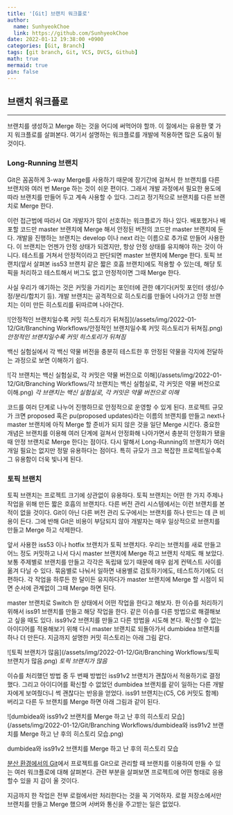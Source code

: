 ```yaml
---
title: '[Git] 브랜치 워크플로'
author:
  name: SunhyeokChoe
  link: https://github.com/SunhyeokChoe
date: 2022-01-12 19:38:00 +0900
categories: [Git, Branch]
tags: [git branch, Git, VCS, DVCS, Github]
math: true
mermaid: true
pin: false
---
```


## 브랜치 워크플로

---

브랜치를 생성하고 Merge 하는 것을 어디에 써먹어야 할까. 이 절에서는 유용한 몇 가지 워크플로를 살펴본다. 여기서 설명하는 워크플로를 개발에 적용하면 많은 도움이 될 것이다.

### Long-Running 브랜치

Git은 꼼꼼하게 3-way Merge를 사용하기 때문에 장기간에 걸쳐서 한 브랜치를 다른 브랜치와 여러 번 Merge 하는 것이 쉬운 편이다. 그래서 개발 과정에서 필요한 용도에 따라 브랜치를 만들어 두고 계속 사용할 수 있다. 그리고 정기적으로 브랜치를 다른 브랜치로 Merge 한다.

이런 접근법에 따라서 Git 개발자가 많이 선호하는 워크플로가 하나 있다. 배포했거나 배포할 코드만 master 브랜치에 Merge 해서 안정된 버전의 코드만 master 브랜치에 둔다. 개발을 진행하는 브랜치는 develop 이나 next 라는 이름으로 추가로 만들어 사용한다. 이 브랜치는 언젠가 안정 상태가 되겠지만, 항상 안정 상태를 유지해야 하는 것이 아니다. 테스트를 거쳐서 안정적이라고 판단되면 master 브랜치에 Merge 한다. 토픽 브랜치(앞서 살펴본 iss53 브랜치 같은 짧은 호흡 브랜치)에도 적용할 수 있는데, 해당 토픽을 처리하고 테스트해서 버그도 없고 안정적이면 그때 Merge 한다.

사실 우리가 얘기하는 것은 커밋을 가리키는 포인터에 관한 얘기다(커밋 포인터 생성/수정/분리/합치기 등). 개발 브랜치는 공격적으로 히스토리를 만들어 나아가고 안정 브랜치는 이미 만든 히스토리를 뒤따르며 나아간다.

![안정적인 브랜치일수록 커밋 히스토리가 뒤쳐짐](/assets/img/2022-01-12/Git/Branching Workflows/안정적인 브랜치일수록 커밋 히스토리가 뒤쳐짐.png)
_안정적인 브랜치일수록 커밋 히스토리가 뒤쳐짐_

백신 실험실에서 각 백신 약물 버전을 충분히 테스트한 후 안정된 약물을 각지에 전달하는 과정으로 보면 이해하기 쉽다.

![각 브랜치는 백신 실험실로, 각 커밋은 약물 버전으로 이해](/assets/img/2022-01-12/Git/Branching Workflows/각 브랜치는 백신 실험실로, 각 커밋은 약물 버전으로 이해.png)
_각 브랜치는 백신 실험실로, 각 커밋은 약물 버전으로 이해_

코드를 여러 단계로 나누어 진행하므로 안정적으로 운영할 수 있게 된다. 프로젝트 규모가 크면 proposed 혹은 pu(proposed updates)라는 이름의 브랜치를 만들고 next나 master 브랜치에 아직 Merge 할 준비가 되지 않은 것을 일단 Merge 시킨다. 중요한 개념은 브랜치를 이용해 여러 단계에 걸쳐서 안정화해 나아가면서 충분히 안정화가 됐을 때 안정 브랜치로 Merge 한다는 점이다. 다시 말해서 Long-Running의 브랜치가 여러 개일 필요는 없지만 정말 유용하다는 점이다. 특히 규모가 크고 복잡한 프로젝트일수록 그 유용함이 더욱 빛나게 된다.

### 토픽 브랜치

토픽 브랜치는 프로젝트 크기에 상관없이 유용하다. 토픽 브랜치는 어떤 한 가지 주제나 작업을 위해 만든 짧은 호흡의 브랜치다. 다른 버전 관리 시스템에서는 이런 브랜치를 본 적이 없을 것이다. Git이 아닌 다른 버전 관리 도구에서는 브랜치를 하나 만드는 데 큰 비용이 든다. 그에 반해 Git은 비용이 부담되지 않아 개발자는 매우 일상적으로 브랜치를 만들고 Merge 하고 삭제한다.

앞서 사용한 iss53 이나 hotfix 브랜치가 토픽 브랜치다. 우리는 브랜치를 새로 만들고 어느 정도 커밋하고 나서 다시 master 브랜치에 Merge 하고 브랜치 삭제도 해 보았다. 보통 주제별로 브랜치를 만들고 각각은 독립돼 있기 때문에 매우 쉽게 컨텍스트 사이를 옮겨 다닐 수 있다. 묶음별로 나눠서 일하면 내용별로 검토하기에도, 테스트하기에도 더 편하다. 각 작업을 하루든 한 달이든 유지하다가 master 브랜치에 Merge 할 시점이 되면 순서에 관계없이 그때 Merge 하면 된다.

master 브랜치로 Switch 한 상태에서 어떤 작업을 한다고 해보자. 한 이슈를 처리하기 위해서 iss91 브랜치를 만들고 해당 작업을 한다. 같은 이슈를 다른 방법으로 해결해보고 싶을 때도 있다. iss91v2 브랜치를 만들고 다른 방법을 시도해 본다. 확신할 수 없는 아이디어를 적용해보기 위해 다시 master 브랜치로 되돌아가서 dumbidea 브랜치를 하나 더 만든다. 지금까지 설명한 커밋 히스토리는 아래 그림 같다.

![토픽 브랜치가 많음](/assets/img/2022-01-12/Git/Branching Workflows/토픽 브랜치가 많음.png)
_토픽 브랜치가 많음_

이슈를 처리했던 방법 중 두 번째 방법인 iss91v2 브랜치가 괜찮아서 적용하기로 결정했다. 그리고 아이디어를 확신할 수 없었던 dumbidea 브랜치를 같이 일하는 다른 개발자에게 보여줬더니 썩 괜찮다는 반응을 얻었다. iss91 브랜치는(C5, C6 커밋도 함께) 버리고 다른 두 브랜치를 Merge 하면 아래 그림과 같이 된다.

![dumbidea와 iss91v2 브랜치를 Merge 하고 난 후의 히스토리 모습](/assets/img/2022-01-12/Git/Branching Workflows/dumbidea와 iss91v2 브랜치를 Merge 하고 난 후의 히스토리 모습.png)

dumbidea와 iss91v2 브랜치를 Merge 하고 난 후의 히스토리 모습

[분산 환경에서의 Git](https://git-scm.com/book/ko/v2/ch00/ch05-distributed-git)에서 프로젝트를 Git으로 관리할 때 브랜치를 이용하여 만들 수 있는 여러 워크플로에 대해 살펴본다. 관련 부분을 살펴보면 프로젝트에 어떤 형태로 응용할수 있을 지 감이 올 것이다.

지금까지 한 작업은 전부 로컬에서만 처리한다는 것을 꼭 기억하자. 로컬 저장소에서만 브랜치를 만들고 Merge 했으며 서버와 통신을 주고받는 일은 없었다.
